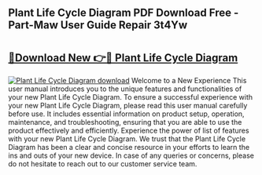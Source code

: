 ## Plant Life Cycle Diagram PDF Download Free - Part-Maw User Guide Repair 3t4Yw

# <h2><a href="http://dflwir.blite.top/?on=Plant+Life+Cycle+Diagram">🔗Download New 👉🔴 Plant Life Cycle Diagram</a></h2>

[![Plant Life Cycle Diagram download](https://i.imgur.com/lujVjoI.png)](http://dflwir.blite.top/?on=Plant+Life+Cycle+Diagram)
Welcome to a New Experience This user manual introduces you to the unique features and functionalities of your new Plant Life Cycle Diagram. To ensure a successful experience with your new Plant Life Cycle Diagram, please read this user manual carefully before use. It includes essential information on product setup, operation, maintenance, and troubleshooting, ensuring that you are able to use the product effectively and efficiently. Experience the power of list of features with your new Plant Life Cycle Diagram. We trust that the Plant Life Cycle Diagram has been a clear and concise resource in your efforts to learn the ins and outs of your new device. In case of any queries or concerns, please do not hesitate to reach out to our customer service team.
